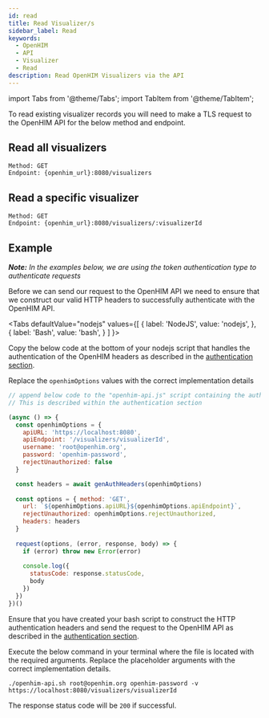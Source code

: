 ```yaml
---
id: read
title: Read Visualizer/s
sidebar_label: Read
keywords:
  - OpenHIM
  - API
  - Visualizer
  - Read
description: Read OpenHIM Visualizers via the API
---
```


import Tabs from '@theme/Tabs';
import TabItem from '@theme/TabItem';

To read existing visualizer records you will need to make a TLS request to the OpenHIM API for the below method and endpoint.

## Read all visualizers

```curl
Method: GET
Endpoint: {openhim_url}:8080/visualizers
```

## Read a specific visualizer

```curl
Method: GET
Endpoint: {openhim_url}:8080/visualizers/:visualizerId
```

## Example

***Note:*** *In the examples below, we are using the token authentication type to authenticate requests*

Before we can send our request to the OpenHIM API we need to ensure that we construct our valid HTTP headers to successfully authenticate with the OpenHIM API. 

<Tabs
  defaultValue="nodejs"
  values={[
    { label: 'NodeJS', value: 'nodejs', },
    { label: 'Bash', value: 'bash', }
  ]
}>

<TabItem value="nodejs">

Copy the below code at the bottom of your nodejs script that handles the authentication of the OpenHIM headers as described in the [authentication section](../introduction/authentication).

Replace the `openhimOptions` values with the correct implementation details

```javascript
// append below code to the "openhim-api.js" script containing the authentication methods.
// This is described within the authentication section

(async () => {
  const openhimOptions = {
    apiURL: 'https://localhost:8080',
    apiEndpoint: '/visualizers/visualizerId',
    username: 'root@openhim.org',
    password: 'openhim-password',
    rejectUnauthorized: false
  }

  const headers = await genAuthHeaders(openhimOptions)
  
  const options = { method: 'GET',
    url: `${openhimOptions.apiURL}${openhimOptions.apiEndpoint}`,
    rejectUnauthorized: openhimOptions.rejectUnauthorized,
    headers: headers
  }
  
  request(options, (error, response, body) => {
    if (error) throw new Error(error)
  
    console.log({
      statusCode: response.statusCode,
      body
    })
  })
})()
```

</TabItem>
<TabItem value="bash">

Ensure that you have created your bash script to construct the HTTP authentication headers and send the request to the OpenHIM API as described in the [authentication section](../introduction/authentication).

Execute the below command in your terminal where the file is located with the required arguments. Replace the placeholder arguments with the correct implementation details.

```curl
./openhim-api.sh root@openhim.org openhim-password -v https://localhost:8080/visualizers/visualizerId
```

</TabItem>
</Tabs>

The response status code will be `200` if successful.
